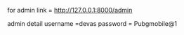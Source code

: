 for admin 
link = http://127.0.0.1:8000/admin

admin detail 
username =devas
password = Pubgmobile@1